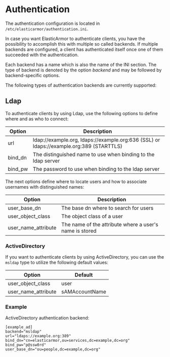 # <a id="authentication"></a> Authentication

The authentication configuration is located in `/etc/elasticarmor/authentication.ini`.

In case you want ElasticArmor to authenticate clients, you have the possibility to accomplish this with multiple so
called backends. If multiple backends are configured, a client has authenticated itself once one of them succeeded
with the authentication.

Each backend has a name which is also the name of the INI section. The type of backend is denoted by the option
*backend* and may be followed by backend-specific options.

The following types of authentication backends are currently supported:

## <a id="authentication-ldap"></a> Ldap

To authenticate clients by using Ldap, use the following options to define where and as who to connect:

Option  | Description
--------|----------------------------------------------------------------------------------------
url     | ldap://example.org, ldaps://example.org:636 (SSL) or ldaps://example.org:389 (STARTTLS)
bind_dn | The distinguished name to use when binding to the ldap server
bind_pw | The password to use when binding to the ldap server

The next options define where to locate users and how to associate usernames with distinguished names:

Option              | Description
--------------------|--------------------------------------------------------
user_base_dn        | The base dn where to search for users
user_object_class   | The object class of a user
user_name_attribute | The name of the attribute where a user's name is stored

### <a id="authentication-ldap-ad"></a> ActiveDirectory

If you want to authenticate clients by using ActiveDirectory, you can use the `msldap` type to utilize
the following default values:

Option              | Default
--------------------|---------------
user_object_class   | user
user_name_attribute | sAMAccountName

### <a id="authentication-ldap-example"></a> Example

ActiveDirectory authentication backend:

    [example_ad]
    backend="msldap"
    url="ldaps://example.org:389"
    bind_dn="cn=elasticarmor,ou=services,dc=example,dc=org"
    bind_pw="p@ssw0rd"
    user_base_dn="ou=people,dc=example,dc=org"

